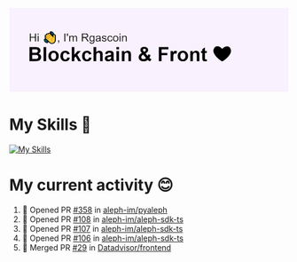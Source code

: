 <!--
**Rgascoin/Rgascoin** is a ✨ _special_ ✨ repository because its `README.md` (this file) appears on your GitHub profile.
-->

![image info](./header.png)


# My Skills 🌟

[![My Skills](https://skillicons.dev/icons?i=solidity,nextjs,tailwind,react,nodejs,ts,docker,jest,py,postgres,git,bash,cpp)](https://skillicons.dev)


# My current activity 😊

<!--START_SECTION:activity-->
1. 💪 Opened PR [#358](https://github.com/aleph-im/pyaleph/pull/358) in [aleph-im/pyaleph](https://github.com/aleph-im/pyaleph)
2. 💪 Opened PR [#108](https://github.com/aleph-im/aleph-sdk-ts/pull/108) in [aleph-im/aleph-sdk-ts](https://github.com/aleph-im/aleph-sdk-ts)
3. 💪 Opened PR [#107](https://github.com/aleph-im/aleph-sdk-ts/pull/107) in [aleph-im/aleph-sdk-ts](https://github.com/aleph-im/aleph-sdk-ts)
4. 💪 Opened PR [#106](https://github.com/aleph-im/aleph-sdk-ts/pull/106) in [aleph-im/aleph-sdk-ts](https://github.com/aleph-im/aleph-sdk-ts)
5. 🎉 Merged PR [#29](https://github.com/Datadvisor/frontend/pull/29) in [Datadvisor/frontend](https://github.com/Datadvisor/frontend)
<!--END_SECTION:activity-->

